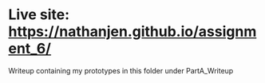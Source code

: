 # Live site: https://nathanjen.github.io/assignment_6/

Writeup containing my prototypes in this folder under PartA_Writeup
